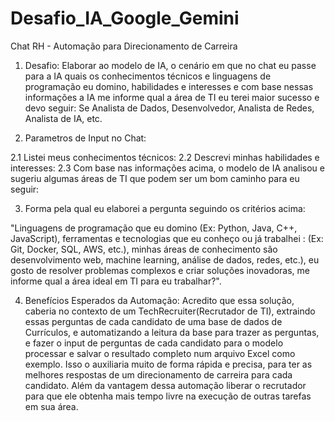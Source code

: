 # Desafio_IA_Google_Gemini
Chat RH - Automação para Direcionamento de Carreira

1. Desafio: Elaborar ao modelo de IA, o cenário em que no chat eu passe para a IA quais os conhecimentos técnicos e linguagens de programação 
eu domino, habilidades e interesses e com base nessas informações a IA me informe qual a área de TI eu terei maior sucesso e devo seguir: Se Analista de Dados,
Desenvolvedor, Analista de Redes, Analista de IA, etc.

2. Parametros de Input no Chat:

2.1 Listei meus conhecimentos técnicos:
2.2 Descrevi minhas habilidades e interesses:
2.3 Com base nas informações acima, o modelo de IA analisou e sugeriu algumas áreas de TI que podem ser um bom caminho para eu seguir:

3. Forma pela qual eu elaborei a pergunta seguindo os critérios acima:

"Linguagens de programação que eu domino (Ex: Python, Java, C++, JavaScript), ferramentas e tecnologias que eu conheço ou já trabalhei : (Ex: Git, Docker, SQL, AWS, etc.), minhas áreas de conhecimento são desenvolvimento web, machine learning, análise de dados, redes, etc.), eu gosto de resolver problemas complexos e criar soluções inovadoras, me informe qual a área ideal em TI para eu trabalhar?".

4. Benefícios Esperados da Automação: Acredito que essa solução, caberia no contexto de um TechRecruiter(Recrutador de TI), extraindo essas perguntas de cada candidato de uma base de dados de Currículos, e automatizando a leitura da base para trazer as perguntas, e fazer o input de perguntas de cada candidato para o modelo processar e salvar o resultado completo num arquivo Excel como exemplo. Isso o auxiliaria muito de forma rápida e precisa, para ter as melhores respostas de um direcionamento de carreira para cada candidato. Além da vantagem dessa automação liberar o recrutador para que ele obtenha mais tempo livre na execução de outras tarefas em sua área.

